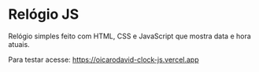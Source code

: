 # Relógio JS

Relógio simples feito com HTML, CSS e JavaScript que mostra data e hora atuais.

Para testar acesse: https://oicarodavid-clock-js.vercel.app
